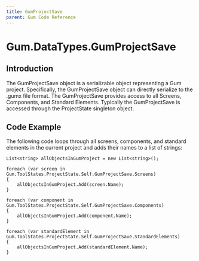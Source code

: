```yaml
---
title: GumProjectSave
parent: Gum Code Reference
---
```


# Gum.DataTypes.GumProjectSave

## Introduction

The GumProjectSave object is a serializable object representing a Gum project. Specifically, the GumProjectSave object can directly serialize to the .gumx file format. The GumProjectSave provides access to all Screens, Components, and Standard Elements. Typically the GumProjectSave is accessed through the ProjectState singleton object.

## Code Example

The following code loops through all screens, components, and standard elements in the current project and adds their names to a list of strings:

```text
List<string> allObjectsInGumProject = new List<string>();

foreach (var screen in Gum.ToolStates.ProjectState.Self.GumProjectSave.Screens)
{
    allObjectsInGumProject.Add(screen.Name);
}

foreach (var component in Gum.ToolStates.ProjectState.Self.GumProjectSave.Components)
{
    allObjectsInGumProject.Add(component.Name);
}

foreach (var standardElement in Gum.ToolStates.ProjectState.Self.GumProjectSave.StandardElements)
{
    allObjectsInGumProject.Add(standardElement.Name);
}
```

